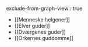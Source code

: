 exclude-from-graph-view:: true

- [[Menneske helgener]]
- [[Elver guder]]
- [[Dværgenes guder]]
- [[Orkernes guddomme]]